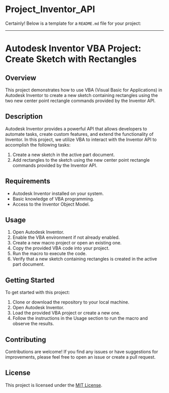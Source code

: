 # Project_Inventor_API
Certainly! Below is a template for a `README.md` file for your project:

---

# Autodesk Inventor VBA Project: Create Sketch with Rectangles

## Overview

This project demonstrates how to use VBA (Visual Basic for Applications) in Autodesk Inventor to create a new sketch containing rectangles using the two new center point rectangle commands provided by the Inventor API.

## Description

Autodesk Inventor provides a powerful API that allows developers to automate tasks, create custom features, and extend the functionality of Inventor. In this project, we utilize VBA to interact with the Inventor API to accomplish the following tasks:

1. Create a new sketch in the active part document.
2. Add rectangles to the sketch using the new center point rectangle commands provided by the Inventor API.

## Requirements

- Autodesk Inventor installed on your system.
- Basic knowledge of VBA programming.
- Access to the Inventor Object Model.

## Usage

1. Open Autodesk Inventor.
2. Enable the VBA environment if not already enabled.
3. Create a new macro project or open an existing one.
4. Copy the provided VBA code into your project.
5. Run the macro to execute the code.
6. Verify that a new sketch containing rectangles is created in the active part document.

## Getting Started

To get started with this project:

1. Clone or download the repository to your local machine.
2. Open Autodesk Inventor.
3. Load the provided VBA project or create a new one.
4. Follow the instructions in the Usage section to run the macro and observe the results.

## Contributing

Contributions are welcome! If you find any issues or have suggestions for improvements, please feel free to open an issue or create a pull request.

## License

This project is licensed under the [MIT License](LICENSE).

